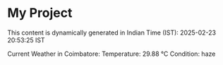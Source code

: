 # My Project

This content is dynamically generated in Indian Time (IST): 2025-02-23 20:53:25 IST


Current Weather in Coimbatore:
Temperature: 29.88 °C
Condition: haze
